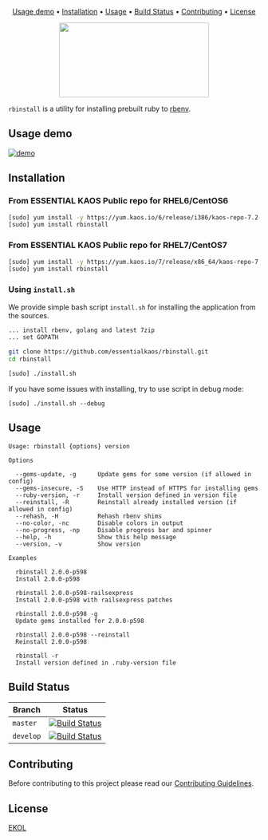 <p align="center">
<a href="#usage-demo">Usage demo</a> • <a href="#installation">Installation</a> • <a href="#usage">Usage</a> • <a href="#build-status">Build Status</a> • <a href="#contributing">Contributing</a> • <a href="#license">License</a>
</p>

<p align="center">
<img width="300" height="150" src="https://gh.kaos.io/rbinstall.png"/>
</p>

`rbinstall` is a utility for installing prebuilt ruby to [rbenv](https://github.com/rbenv/rbenv).

## Usage demo

[![demo](https://gh.kaos.io/rbinstall-0100.gif)](#usage-demo)

## Installation

### From ESSENTIAL KAOS Public repo for RHEL6/CentOS6

```bash
[sudo] yum install -y https://yum.kaos.io/6/release/i386/kaos-repo-7.2-0.el6.noarch.rpm
[sudo] yum install rbinstall
```

### From ESSENTIAL KAOS Public repo for RHEL7/CentOS7

```bash
[sudo] yum install -y https://yum.kaos.io/7/release/x86_64/kaos-repo-7.2-0.el7.noarch.rpm
[sudo] yum install rbinstall
```

### Using `install.sh`
We provide simple bash script `install.sh` for installing the application from the sources.

```bash
... install rbenv, golang and latest 7zip
... set GOPATH

git clone https://github.com/essentialkaos/rbinstall.git
cd rbinstall

[sudo] ./install.sh
```

If you have some issues with installing, try to use script in debug mode:

```
[sudo] ./install.sh --debug
```

## Usage
```
Usage: rbinstall {options} version

Options

  --gems-update, -g      Update gems for some version (if allowed in config)
  --gems-insecure, -S    Use HTTP instead of HTTPS for installing gems
  --ruby-version, -r     Install version defined in version file
  --reinstall, -R        Reinstall already installed version (if allowed in config)
  --rehash, -H           Rehash rbenv shims
  --no-color, -nc        Disable colors in output
  --no-progress, -np     Disable progress bar and spinner
  --help, -h             Show this help message
  --version, -v          Show version

Examples

  rbinstall 2.0.0-p598
  Install 2.0.0-p598

  rbinstall 2.0.0-p598-railsexpress
  Install 2.0.0-p598 with railsexpress patches

  rbinstall 2.0.0-p598 -g
  Update gems installed for 2.0.0-p598

  rbinstall 2.0.0-p598 --reinstall
  Reinstall 2.0.0-p598

  rbinstall -r
  Install version defined in .ruby-version file

```

## Build Status

| Branch | Status |
|------------|--------|
| `master` | [![Build Status](https://travis-ci.org/essentialkaos/rbinstall.svg?branch=master)](https://travis-ci.org/essentialkaos/rbinstall) |
| `develop` | [![Build Status](https://travis-ci.org/essentialkaos/rbinstall.svg?branch=develop)](https://travis-ci.org/essentialkaos/rbinstall) |

## Contributing

Before contributing to this project please read our [Contributing Guidelines](https://github.com/essentialkaos/contributing-guidelines#contributing-guidelines).

## License

[EKOL](https://essentialkaos.com/ekol)

